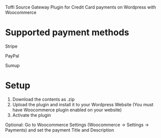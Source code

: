 Toffi Source Gateway Plugin for Credit Card payments on Wordpress with Woocommerce
# Supported payment methods
Stripe

PayPal

Sumup
# Setup
1. Download the contents as .zip
2. Upload the plugin and install it to your Wordpress Website (You must have Woocommerce plugin enabled on your website)
3. Activate the plugin
   
Optional: Go to Woocommerce Settings (Woocommerce -> Settings -> Payments) and set the payment Title and Description
